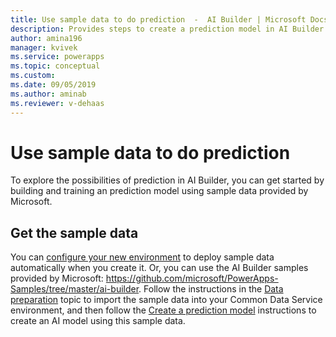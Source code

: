 ```yaml
---
title: Use sample data to do prediction  -  AI Builder | Microsoft Docs
description: Provides steps to create a prediction model in AI Builder using sample data provided by Microsoft.
author: amina196
manager: kvivek
ms.service: powerapps
ms.topic: conceptual
ms.custom: 
ms.date: 09/05/2019
ms.author: aminab
ms.reviewer: v-dehaas
---
```


# Use sample data to do prediction

To explore the possibilities of prediction in AI Builder, you can get started by building and training an prediction model using sample data provided by Microsoft.

## Get the sample data

You can [configure your new environment](build-model.md) to deploy sample data automatically when you create it. Or, you can use the AI Builder samples provided by Microsoft: <https://github.com/microsoft/PowerApps-Samples/tree/master/ai-builder>.  Follow the instructions in the [Data preparation](prediction-data-prep.md) topic to import the sample data into your Common Data Service environment, and then follow the [Create a prediction model](prediction-create-model.md) instructions to create an AI model using this sample data.
